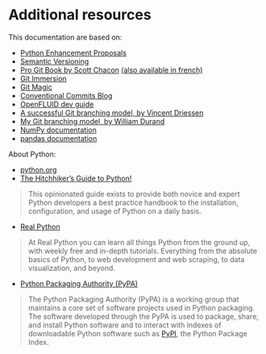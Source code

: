 # Additional resources

This documentation are based on:
- [Python Enhancement Proposals](https://peps.python.org/)
- [Semantic Versioning](https://semver.org/)
- [Pro Git Book by Scott Chacon](https://git-scm.com/book/) [(also available in french)](https://git-scm.com/book/fr)
- [Git Immersion](http://gitimmersion.com)
- [Git Magic](http://www-cs-students.stanford.edu/~blynn/gitmagic/)
- [Conventional Commits Blog](https://www.conventionalcommits.org/en/v1.0.0/)
- [OpenFLUID dev guide](https://community.openfluid-project.org/)
- [A successful Git branching model, by Vincent Driessen](https://nvie.com/posts/a-successful-git-branching-model/)
- [My Git branching model, by William Durand](https://williamdurand.fr/2012/01/17/my-git-branching-model/)
- [NumPy documentation](https://numpy.org/doc/stable/)
- [pandas documentation](https://pandas.pydata.org/docs/)

About Python:
- [python.org](https://www.python.org/)
- [The Hitchhiker’s Guide to Python!](https://docs.python-guide.org/)
> This opinionated guide exists to provide both novice and expert Python developers a best practice handbook to the installation, configuration, and usage of Python on a daily basis.
- [Real Python](https://realpython.com/)
> At Real Python you can learn all things Python from the ground up, with weekly free and in-depth tutorials. Everything from the absolute basics of Python, to web development and web scraping, to data visualization, and beyond.
- [Python Packaging Authority (PyPA)](https://www.pypa.io/en/latest/)
> The Python Packaging Authority (PyPA) is a working group that maintains a core set of software projects used in Python packaging.
> The software developed through the PyPA is used to package, share, and install Python software and to interact with indexes of downloadable Python software such as [PyPI](https://pypi.org), the Python Package Index.
